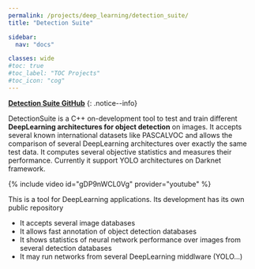 ```yaml
---
permalink: /projects/deep_learning/detection_suite/
title: "Detection Suite"

sidebar:
  nav: "docs"

classes: wide
#toc: true
#toc_label: "TOC Projects"
#toc_icon: "cog"
---
```





<i class="fab fa-fw fa-github"></i> [**Detection Suite GitHub**](https://github.com/JdeRobot/DetectionSuite)
{: .notice--info}


DetectionSuite is a C++ on-development tool to test and train different **DeepLearning architectures for object detection** on images. It accepts several known international datasets like PASCALVOC and allows the comparison of several DeepLearning architectures over exactly the same test data. It computes several objective statistics and measures their performance. Currently it support YOLO architectures on Darknet framework.

{% include video id="gDP9nWCL0Vg" provider="youtube" %}


This is a tool for DeepLearning applications. Its development has its own public repository

- It accepts several image databases
- It allows fast annotation of object detection databases
- It shows statistics of neural network performance over images from several detection databases
- It may run networks from several DeepLearning middlware (YOLO...)